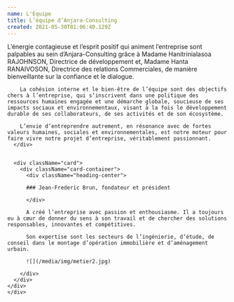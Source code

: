 ```yaml
---
name: L'Equipe
title: L’équipe d’Anjara-Consulting
created: 2021-05-30T01:06:40.129Z
---
```

<div className="container">
  <div className="card">
    <div className="card-container">
      <div className="main-body">
        L’énergie contagieuse et l’esprit positif qui animent l’entreprise sont palpables au sein d’Anjara-Consulting grâce à Madame Hanitrinialasoa RAJOHNSON, Directrice de développement et, Madame Hanta RANAIVOSON, Directrice des relations Commerciales, de manière bienveillante sur la confiance et le dialogue.

        La cohésion interne et le bien-être de l’équipe sont des objectifs chers à l’entreprise, qui s’inscrivent dans une politique des ressources humaines engagée et une démarche globale, soucieuse de ses impacts sociaux et environnementaux, visant à la fois le développement durable de ses collaborateurs, de ses activités et de son écosystème.

        L’envie d’entreprendre autrement, en résonance avec de fortes valeurs humaines, sociales et environnementales, est notre moteur pour faire vivre notre projet d’entreprise, véritablement passionnant.
      </div>
      

      <div className="card">
        <div className="card-container">
          <div className="heading-center">

          ### Jean-Frederic Brun, fondateur et président

          </div>

          A créé l’entreprise avec passion et enthousiasme. Il a toujours eu à cœur de donner du sens à son travail et de chercher des solutions responsables, innovantes et compétitives.

          Son expertise sont les secteurs de l’ingénierie, d’étude, de conseil dans le montage d’opération immobilière et d’aménagement urbain.

          ![](/media/img/metier2.jpg)

        </div>
      </div>
    </div>
    </div>
  </div>
</div>
